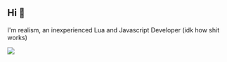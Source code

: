 ## Hi 👋
I'm realism, an inexperienced Lua and Javascript Developer
(idk how shit works)















![](https://github-readme-stats.vercel.app/api?username=realismOwO&show_icons=true&theme=tokyonight)
